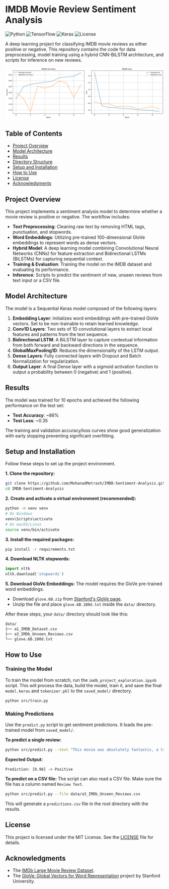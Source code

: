 # IMDB Movie Review Sentiment Analysis

![Python](https://img.shields.io/badge/Python-3.8%2B-blue.svg)
![TensorFlow](https://img.shields.io/badge/TensorFlow-2.x-orange.svg)
![Keras](https://img.shields.io/badge/Keras-2.x-red.svg)
![License](https://img.shields.io/badge/License-MIT-green.svg)

A deep learning project for classifying IMDB movie reviews as either positive or negative. This repository contains the code for data preprocessing, model training using a hybrid CNN-BiLSTM architecture, and scripts for inference on new reviews.

![Training History Plot](/training_history.png)

## Table of Contents
- [Project Overview](#project-overview)
- [Model Architecture](#model-architecture)
- [Results](#results)
- [Directory Structure](#directory-structure)
- [Setup and Installation](#setup-and-installation)
- [How to Use](#how-to-use)
- [License](#license)
- [Acknowledgments](#acknowledgments)

## Project Overview

This project implements a sentiment analysis model to determine whether a movie review is positive or negative. The workflow includes:
- **Text Preprocessing**: Cleaning raw text by removing HTML tags, punctuation, and stopwords.
- **Word Embeddings**: Utilizing pre-trained 100-dimensional GloVe embeddings to represent words as dense vectors.
- **Hybrid Model**: A deep learning model combining Convolutional Neural Networks (CNNs) for feature extraction and Bidirectional LSTMs (BiLSTMs) for capturing sequential context.
- **Training & Evaluation**: Training the model on the IMDB dataset and evaluating its performance.
- **Inference**: Scripts to predict the sentiment of new, unseen reviews from text input or a CSV file.

## Model Architecture

The model is a Sequential Keras model composed of the following layers:

1.  **Embedding Layer**: Initializes word embeddings with pre-trained GloVe vectors. Set to be non-trainable to retain learned knowledge.
2.  **Conv1D Layers**: Two sets of 1D convolutional layers to extract local features and patterns from the text sequence.
3.  **Bidirectional LSTM**: A BiLSTM layer to capture contextual information from both forward and backward directions in the sequence.
4.  **GlobalMaxPooling1D**: Reduces the dimensionality of the LSTM output.
5.  **Dense Layers**: Fully connected layers with Dropout and Batch Normalization for regularization.
6.  **Output Layer**: A final Dense layer with a sigmoid activation function to output a probability between 0 (negative) and 1 (positive).


## Results

The model was trained for 10 epochs and achieved the following performance on the test set:

-   **Test Accuracy**: ~86%
-   **Test Loss**: ~0.35

The training and validation accuracy/loss curves show good generalization with early stopping preventing significant overfitting.


## Setup and Installation

Follow these steps to set up the project environment.

**1. Clone the repository:**
```bash
git clone https://github.com/MohanadMetrash/IMDB-Sentiment-Analysis.git
cd IMDB-Sentiment-Analysis
```

**2. Create and activate a virtual environment (recommended):**
```bash
python -m venv venv
# On Windows
venv\Scripts\activate
# On macOS/Linux
source venv/bin/activate
```

**3. Install the required packages:**
```bash
pip install -r requirements.txt
```

**4. Download NLTK stopwords:**
```python
import nltk
nltk.download('stopwords')
```

**5. Download GloVe Embeddings:**
The model requires the GloVe pre-trained word embeddings.
- Download `glove.6B.zip` from [Stanford's GloVe page](https://nlp.stanford.edu/projects/glove/).
- Unzip the file and place `glove.6B.100d.txt` inside the `data/` directory.

After these steps, your `data/` directory should look like this:
```
data/
├── a1_IMDB_Dataset.csv
├── a3_IMDb_Unseen_Reviews.csv
└── glove.6B.100d.txt
```

## How to Use

### Training the Model

To train the model from scratch, run the `imdb_project_exploration.ipynb` script. This will process the data, build the model, train it, and save the final `model.keras` and `tokenizer.pkl` to the `saved_model/` directory.

```bash
python src/train.py
```

### Making Predictions

Use the `predict.py` script to get sentiment predictions. It loads the pre-trained model from `saved_model/`.

**To predict a single review:**
```bash
python src/predict.py --text "This movie was absolutely fantastic, a true masterpiece of cinema!"
```
**Expected Output:**
```
Prediction: [0.98] -> Positive
```

**To predict on a CSV file:**
The script can also read a CSV file. Make sure the file has a column named `Review Text`.
```bash
python src/predict.py --file data/a3_IMDb_Unseen_Reviews.csv
```
This will generate a `predictions.csv` file in the root directory with the results.

## License

This project is licensed under the MIT License. See the [LICENSE](LICENSE) file for details.

## Acknowledgments
- The [IMDb Large Movie Review Dataset](https://ai.stanford.edu/~amaas/data/sentiment/).
- The [GloVe: Global Vectors for Word Representation](https://nlp.stanford.edu/projects/glove/) project by Stanford University.
